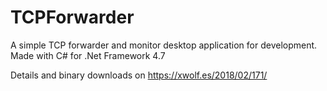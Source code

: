 # TCPForwarder

A simple TCP forwarder and monitor desktop application for development.
Made with C# for .Net Framework 4.7

Details and binary downloads on https://xwolf.es/2018/02/171/

